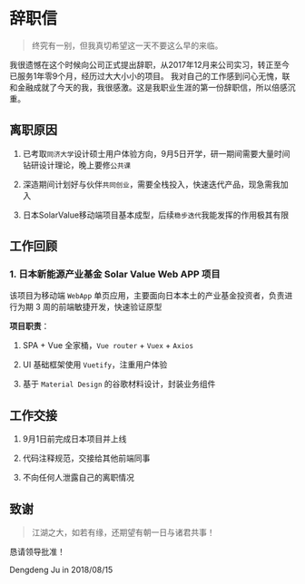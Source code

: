 # 辞职信

> 终究有一别，但我真切希望这一天不要这么早的来临。

我很遗憾在这个时候向公司正式提出辞职，从2017年12月来公司实习，转正至今已服务1年零9个月，经历过大大小小的项目。
我对自己的工作感到问心无愧，联和金融成就了今天的我，我很感激。这是我职业生涯的第一份辞职信，所以倍感沉重。

## 离职原因

1. 已考取`同济大学`设计硕士用户体验方向，9月5日开学，研一期间需要大量时间钻研设计理论，晚上要修`公共课`

2. 深造期间计划好与伙伴`共同创业`，需要全栈投入，快速迭代产品，现急需我加入

3. 日本SolarValue移动端项目基本成型，后续`稳步迭代`我能发挥的作用极其有限

## 工作回顾

### 1. 日本新能源产业基金 Solar Value Web APP 项目

该项目为移动端 `WebApp` 单页应用，主要面向日本本土的产业基金投资者，负责进行为期 3 周的前端敏捷开发，快速验证原型

**项目职责**：

1. SPA + Vue 全家桶，`Vue router` + `Vuex` + `Axios`

2. UI 基础框架使用 `Vuetify`，注重用户体验

3. 基于 `Material Design` 的谷歌材料设计，封装业务组件

## 工作交接

1. 9月1日前完成日本项目并上线

2. 代码注释规范，交接给其他前端同事

3. 不向任何人泄露自己的离职情况

## 致谢

> 江湖之大，如若有缘，还期望有朝一日与诸君共事！

恳请领导批准！

Dengdeng Ju in 2018/08/15